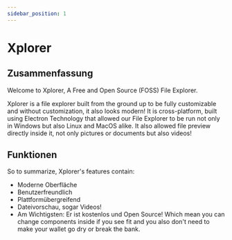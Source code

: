 ```yaml
---
sidebar_position: 1
---
```


# Xplorer

## Zusammenfassung

Welcome to Xplorer, A Free and Open Source (FOSS) File Explorer.

Xplorer is a file explorer built from the ground up to be fully customizable and without customization, it also looks modern! It is cross-platform, built using Electron Technology that allowed our File Explorer to be run not only in Windows but also Linux and MacOS alike. It also allowed file preview directly inside it, not only pictures or documents but also videos!

## Funktionen

So to summarize, Xplorer's features contain:

-   Moderne Oberfläche
-   Benutzerfreundlich
-   Plattformübergreifend
-   Dateivorschau, sogar Videos!
-   Am Wichtigsten: Er ist kostenlos und Open Source! Which mean you can change components inside if you see fit and you also don't need to make your wallet go dry or break the bank.
